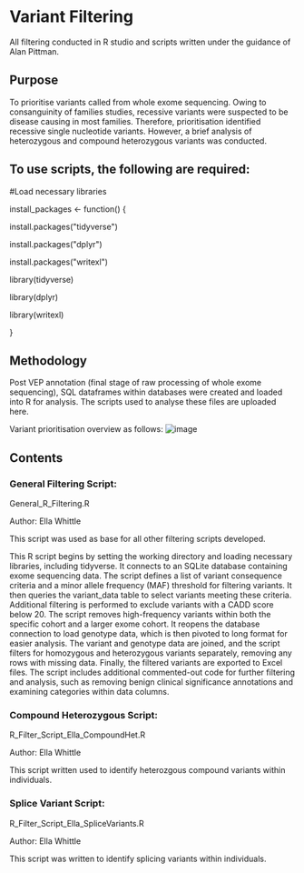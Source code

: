 
# Variant Filtering 

All filtering conducted in R studio and scripts written under the guidance of Alan Pittman.

## Purpose

To prioritise variants called from whole exome sequencing. Owing to consanguinity of families studies, recessive variants were suspected to be disease causing in most families. Therefore, prioritisation identified recessive single nucleotide variants. However, a brief analysis of heterozygous and compound heterozygous variants was conducted. 

## To use scripts, the following are required:

#Load necessary libraries

install_packages <- function() {

  install.packages("tidyverse")

  install.packages("dplyr")
 
  install.packages("writexl")
 
  library(tidyverse)

  library(dplyr)
 
  library(writexl)

}

## Methodology

Post VEP annotation (final stage of raw processing of whole exome sequencing), SQL dataframes within databases were created and loaded into R for analysis. The scripts used to analyse these files are uploaded here. 

Variant prioritisation overview as follows:
![image](https://github.com/ewhittle/Public_PhD_WES_Analysis/assets/80473064/d56d98f7-d662-4b21-bed3-54fe510174f5)

## Contents

### General Filtering Script:

General_R_Filtering.R

Author: Ella Whittle

This script was used as base for all other filtering scripts developed.


This R script begins by setting the working directory and loading necessary libraries, including tidyverse. It connects to an SQLite database containing exome sequencing data. The script defines a list of variant consequence criteria and a minor allele frequency (MAF) threshold for filtering variants. It then queries the variant_data table to select variants meeting these criteria. Additional filtering is performed to exclude variants with a CADD score below 20. The script removes high-frequency variants within both the specific cohort and a larger exome cohort. It reopens the database connection to load genotype data, which is then pivoted to long format for easier analysis. The variant and genotype data are joined, and the script filters for homozygous and heterozygous variants separately, removing any rows with missing data. Finally, the filtered variants are exported to Excel files. The script includes additional commented-out code for further filtering and analysis, such as removing benign clinical significance annotations and examining categories within data columns.


### Compound Heterozygous Script:

R_Filter_Script_Ella_CompoundHet.R

Author: Ella Whittle

This script written used to identify heterozgous compound variants within individuals.

### Splice Variant Script:

R_Filter_Script_Ella_SpliceVariants.R

Author: Ella Whittle 

This script was written to identify splicing variants within individuals.

